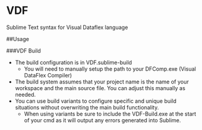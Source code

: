 VDF
===

Sublime Text syntax for Visual Dataflex language

##Usage

###VDF Build
- The build configuration is in VDF.sublime-build
	- You will need to manually setup the path to your DFComp.exe (Visual DataFlex Compiler)
- The build system assumes that your project name is the name of your workspace and the main source file. You can adjust this manually as needed.
- You can use build variants to configure specific and unique build situations without overwriting the main build functionality.
	- When using variants be sure to include the VDF-Build.exe at the start of your cmd as it will output any errors generated into Sublime.
